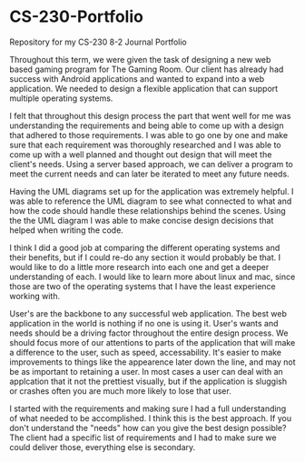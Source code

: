 # CS-230-Portfolio
Repository for my CS-230 8-2 Journal Portfolio

Throughout this term, we were given the task of designing a new web based gaming program for The Gaming Room. Our client has already had success with Android applications and wanted to expand into a web application. We needed to design a flexible application that can support multiple operating systems. 

I felt that throughout this design process the part that went well for me was understanding the requirements and being able to come up with a design that adhered to those requirements. I was able to go one by one and make sure that each requirement was thoroughly researched and I was able to come up with a well planned and thought out design that will meet the client's needs. Using a server based approach, we can deliver a program to meet the current needs and can later be iterated to meet any future needs. 

Having the UML diagrams set up for the application was extremely helpful. I was able to reference the UML diagram to see what connected to what and how the code should handle these relationships behind the scenes. Using the the UML diagram I was able to make concise design decisions that helped when writing the code. 

I think I did a good job at comparing the different operating systems and their benefits, but if I could re-do any section it would probably be that. I would like to do a little more research into each one and get a deeper understanding of each. I would like to learn more about linux and mac, since those are two of the operating systems that I have the least experience working with. 

User's are the backbone to any successful web application. The best web application in the world is nothing if no one is using it. User's wants and needs should be a driving factor throughout the entire design process. We should focus more of our attentions to parts of the application that will make a difference to the user, such as speed, accessability. It's easier to make improvements to things like the appearence later down the line, and may not be as important to retaining a user. In most cases a user can deal with an applcation that it not the prettiest visually, but if the application is sluggish or crashes often you are much more likely to lose that user. 

I started with the requirements and making sure I had a full understanding of what needed to be accomplished. I think this is the best approach. If you don't understand the "needs" how can you give the best design possible? The client had a specific list of requirements and I had to make sure we could deliver those, everything else is secondary. 
